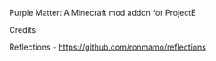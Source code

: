 Purple Matter: A Minecraft mod addon for ProjectE

Credits:

Reflections - https://github.com/ronmamo/reflections
